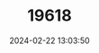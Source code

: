 ---
title: "19618"
category: "Rhipidomys wetzeli"
draft: false
date: 2024-02-22 13:03:50
languages:
  English: ["Wetzel's Climbing Mouse"]
---